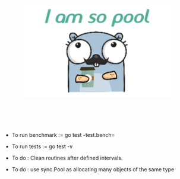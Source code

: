 <h1 align="center">
    <br>
    <img width="400" src="https://github.com/solodynamo/poolboy/blob/master/poolboy.png" alt="gopool">
    <br>
    <br>
    <br>
</h1>

- To run benchmark := go test -test.bench=<benchmarkfnname>
- To run tests := go test -v

- To do : Clean routines after defined intervals.
- To do : use sync.Pool as allocating many objects of the same type